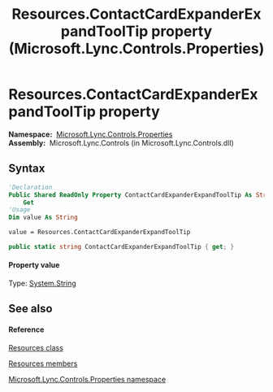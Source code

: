 ﻿---
title: Resources.ContactCardExpanderExpandToolTip property  (Microsoft.Lync.Controls.Properties)
TOCTitle: 'ContactCardExpanderExpandToolTip property '
ms:assetid: P:Microsoft.Lync.Controls.Properties.Resources.ContactCardExpanderExpandToolTip_DI_3_UC_OCS14MrefLyncWPF
ms:mtpsurl: https://msdn.microsoft.com/en-us/library/microsoft.lync.controls.properties.resources.contactcardexpanderexpandtooltip_di_3_uc_ocs14mreflyncwpf(v=office.15)
ms:contentKeyID: 48596373
ms.date: 07/28/2014
mtps_version: v=office.15
f1_keywords:
- Microsoft.Lync.Controls.Properties.Resources.ContactCardExpanderExpandToolTip
dev_langs:
- CSharp
- JScript
- VB
- other
---

# Resources.ContactCardExpanderExpandToolTip property

**Namespace:**  [Microsoft.Lync.Controls.Properties](microsoft-lync-controls-properties-namespace_1.md)  
**Assembly:**  Microsoft.Lync.Controls (in Microsoft.Lync.Controls.dll)

## Syntax

``` vb
'Declaration
Public Shared ReadOnly Property ContactCardExpanderExpandToolTip As String
    Get
'Usage
Dim value As String

value = Resources.ContactCardExpanderExpandToolTip
```

``` csharp
public static string ContactCardExpanderExpandToolTip { get; }
```

#### Property value

Type: [System.String](http://msdn2.microsoft.com/en-us/library/s1wwdcbf)  

## See also

#### Reference

[Resources class](resources-class-microsoft-lync-controls-properties_1.md)

[Resources members](resources-members-microsoft-lync-controls-properties_1.md)

[Microsoft.Lync.Controls.Properties namespace](microsoft-lync-controls-properties-namespace_1.md)

